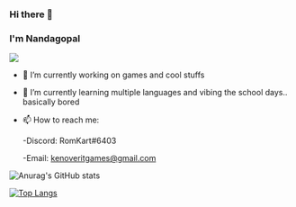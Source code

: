 ### Hi there 👋

### I'm Nandagopal

![](https://komarev.com/ghpvc/?username=RomKart&label=PROFILE+VIEWS)

- 🔭 I’m currently working on games and cool stuffs 

- 🌱 I’m currently learning multiple languages and vibing the school days.. basically bored

- 📫 How to reach me: 

   -Discord: RomKart#6403

   -Email: kenoveritgames@gmail.com

![Anurag's GitHub stats](https://github-readme-stats.vercel.app/api?username=RomKart&hide_border=enabled&theme=radical&show_icons=true)

[![Top Langs](https://github-readme-stats.vercel.app/api/top-langs/?username=RomKart&layout=compact&hide_border=enabled&theme=radical)](https://github.com/anuraghazra/github-readme-stats)


<!--
- 💬 Ask me about ...
- 😄 Pronouns: ...
- ⚡ Fun fact: ...
-->


